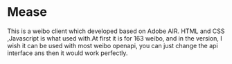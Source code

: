 Mease
=====

This is a weibo client which developed based on Adobe AIR. HTML and CSS ,Javascript is what used with.At first it is for 163 weibo, and in the version, I wish it can be used with most weibo openapi, you can just change the api interface ans then it would work perfectly.